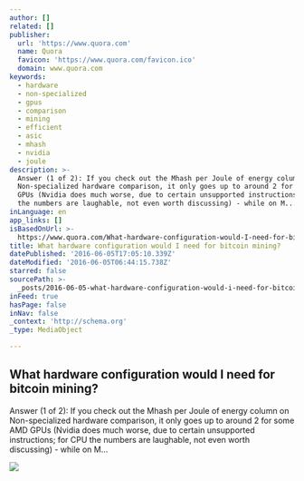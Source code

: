```yaml
---
author: []
related: []
publisher:
  url: 'https://www.quora.com'
  name: Quora
  favicon: 'https://www.quora.com/favicon.ico'
  domain: www.quora.com
keywords:
  - hardware
  - non-specialized
  - gpus
  - comparison
  - mining
  - efficient
  - asic
  - mhash
  - nvidia
  - joule
description: >-
  Answer (1 of 2): If you check out the Mhash per Joule of energy column on
  Non-specialized hardware comparison, it only goes up to around 2 for some AMD
  GPUs (Nvidia does much worse, due to certain unsupported instructions; for CPU
  the numbers are laughable, not even worth discussing) - while on M...
inLanguage: en
app_links: []
isBasedOnUrl: >-
  https://www.quora.com/What-hardware-configuration-would-I-need-for-bitcoin-mining
title: What hardware configuration would I need for bitcoin mining?
datePublished: '2016-06-05T17:05:10.339Z'
dateModified: '2016-06-05T06:44:15.738Z'
starred: false
sourcePath: >-
  _posts/2016-06-05-what-hardware-configuration-would-i-need-for-bitcoin-mining.md
inFeed: true
hasPage: false
inNav: false
_context: 'http://schema.org'
_type: MediaObject

---
```

<article style=""><h1>What hardware configuration would I need for bitcoin mining?</h1><p>Answer (1 of 2): If you check out the Mhash per Joule of energy column on Non-specialized hardware comparison, it only goes up to around 2 for some AMD GPUs (Nvidia does much worse, due to certain unsupported instructions; for CPU the numbers are laughable, not even worth discussing) - while on M...</p><img src="https://qsf.is.quoracdn.net/-images.new_grid.fb_share_default.pnge6dde9cfa6e03c43.png" /></article>